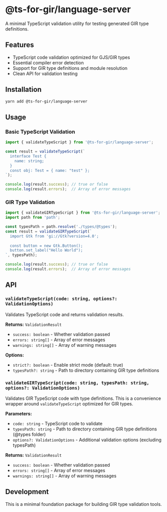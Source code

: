 # @ts-for-gir/language-server

A minimal TypeScript validation utility for testing generated GIR type definitions.

## Features

- TypeScript code validation optimized for GJS/GIR types
- Essential compiler error detection
- Support for GIR type definitions and module resolution
- Clean API for validation testing

## Installation

```bash
yarn add @ts-for-gir/language-server
```

## Usage

### Basic TypeScript Validation

```typescript
import { validateTypeScript } from '@ts-for-gir/language-server';

const result = validateTypeScript(`
  interface Test {
    name: string;
  }
  const obj: Test = { name: "test" };
`);

console.log(result.success); // true or false
console.log(result.errors);  // Array of error messages
```

### GIR Type Validation

```typescript
import { validateGIRTypeScript } from '@ts-for-gir/language-server';
import path from 'path';

const typesPath = path.resolve('./types/@types');
const result = validateGIRTypeScript(`
  import Gtk from 'gi://Gtk?version=4.0';
  
  const button = new Gtk.Button();
  button.set_label("Hello World");
`, typesPath);

console.log(result.success); // true or false
console.log(result.errors);  // Array of error messages
```

## API

### `validateTypeScript(code: string, options?: ValidationOptions)`

Validates TypeScript code and returns validation results.

**Returns:** `ValidationResult`
- `success: boolean` - Whether validation passed
- `errors: string[]` - Array of error messages
- `warnings: string[]` - Array of warning messages

**Options:**
- `strict?: boolean` - Enable strict mode (default: true)
- `typesPath?: string` - Path to directory containing GIR type definitions

### `validateGIRTypeScript(code: string, typesPath: string, options?: ValidationOptions)`

Validates GIR TypeScript code with type definitions. This is a convenience wrapper around `validateTypeScript` optimized for GIR types.

**Parameters:**
- `code: string` - TypeScript code to validate
- `typesPath: string` - Path to directory containing GIR type definitions (@types folder)
- `options?: ValidationOptions` - Additional validation options (excluding typesPath)

**Returns:** `ValidationResult`
- `success: boolean` - Whether validation passed
- `errors: string[]` - Array of error messages
- `warnings: string[]` - Array of warning messages

## Development

This is a minimal foundation package for building GIR type validation tools. 